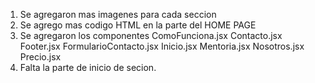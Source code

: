 

1. Se agregaron mas imagenes para cada seccion
2. Se agrego mas codigo HTML en la parte del HOME PAGE
3. Se agregaron los componentes 
    ComoFunciona.jsx
    Contacto.jsx
    Footer.jsx
    FormularioContacto.jsx
    Inicio.jsx
    Mentoria.jsx
    Nosotros.jsx
    Precio.jsx
4. Falta la parte de inicio de secion.